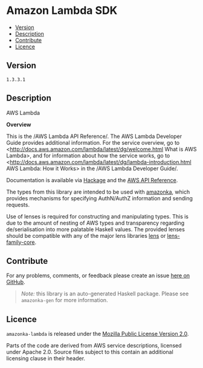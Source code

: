 # Amazon Lambda SDK

* [Version](#version)
* [Description](#description)
* [Contribute](#contribute)
* [Licence](#licence)


## Version

`1.3.3.1`


## Description

AWS Lambda

__Overview__

This is the /AWS Lambda API Reference/. The AWS Lambda Developer Guide
provides additional information. For the service overview, go to
<http://docs.aws.amazon.com/lambda/latest/dg/welcome.html What is AWS Lambda>,
and for information about how the service works, go to
<http://docs.aws.amazon.com/lambda/latest/dg/lambda-introduction.html AWS Lambda: How it Works>
in the /AWS Lambda Developer Guide/.

Documentation is available via [Hackage](http://hackage.haskell.org/package/amazonka-lambda)
and the [AWS API Reference](http://docs.aws.amazon.com/lambda/latest/dg/API_Reference.html).

The types from this library are intended to be used with [amazonka](http://hackage.haskell.org/package/amazonka),
which provides mechanisms for specifying AuthN/AuthZ information and sending requests.

Use of lenses is required for constructing and manipulating types.
This is due to the amount of nesting of AWS types and transparency regarding
de/serialisation into more palatable Haskell values.
The provided lenses should be compatible with any of the major lens libraries
[lens](http://hackage.haskell.org/package/lens) or [lens-family-core](http://hackage.haskell.org/package/lens-family-core).

## Contribute

For any problems, comments, or feedback please create an issue [here on GitHub](https://github.com/brendanhay/amazonka/issues).

> _Note:_ this library is an auto-generated Haskell package. Please see `amazonka-gen` for more information.


## Licence

`amazonka-lambda` is released under the [Mozilla Public License Version 2.0](http://www.mozilla.org/MPL/).

Parts of the code are derived from AWS service descriptions, licensed under Apache 2.0.
Source files subject to this contain an additional licensing clause in their header.
